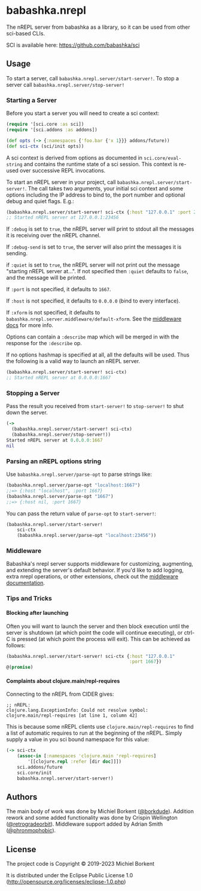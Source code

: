 # babashka.nrepl

The nREPL server from babashka as a library, so it can be used from
other sci-based CLIs.

SCI is available here: https://github.com/babashka/sci

## Usage

To start a server, call `babashka.nrepl.server/start-server!`. To stop a
server call `babashka.nrepl.server/stop-server!`

### Starting a Server

Before you start a server you will need to create a sci context:

```clojure
(require '[sci.core :as sci])
(require '[sci.addons :as addons])

(def opts (-> {:namespaces {'foo.bar {'x 1}}} addons/future))
(def sci-ctx (sci/init opts))
```

A sci context is derived from options as documented in `sci.core/eval-string`
and contains the runtime state of a sci session. This context is re-used over
successive REPL invocations.

To start an nREPL server in your project, call
`babashka.nrepl.server/start-server!`. The call takes two arguments, your
initial sci context and some options including the IP address to bind to, the
port number and optional debug and quiet flags. E.g.:

```clojure
(babashka.nrepl.server/start-server! sci-ctx {:host "127.0.0.1" :port 23456})
;; Started nREPL server at 127.0.0.1:23456
```

If `:debug` is set to `true`, the nREPL server will print to stdout all the
messages it is receiving over the nREPL channel.

If `:debug-send` is set to `true`, the server will also print the
messages it is sending.

if `:quiet` is set to `true`, the nREPL server will not print out the message
"starting nREPL server at...". If not specified then `:quiet` defaults to
`false`, and the message will be printed.

If `:port` is not specified, it defaults to `1667`.

If `:host` is not specified, it defaults to `0.0.0.0` (bind to every interface).

If `:xform` is not specified, it defaults to `babashka.nrepl.server.middleware/default-xform`. See the [middleware docs](doc/middleware.md) for more info.

Options can contain a `:describe` map which will be merged in with the response
for the `:describe` op.

If no options hashmap is specified at all, all the defaults will be used. Thus
the following is a valid way to launch an nREPL server.

```clojure
(babashka.nrepl.server/start-server! sci-ctx)
;; Started nREPL server at 0.0.0.0:1667
```

### Stopping a Server

Pass the result you received from `start-server!` to `stop-server!` to shut down
the server.

```clojure
(->
  (babashka.nrepl.server/start-server! sci-ctx)
  (babashka.nrepl.server/stop-server!))
Started nREPL server at 0.0.0.0:1667
nil
```

### Parsing an nREPL options string

Use `babashka.nrepl.server/parse-opt` to parse strings like:

```clojure
(babashka.nrepl.server/parse-opt "localhost:1667")
;;=> {:host "localhost", :port 1667}
(babashka.nrepl.server/parse-opt "1667")
;;=> {:host nil, :port 1667}
```

You can pass the return value of `parse-opt` to `start-server!`:

```clojure
(babashka.nrepl.server/start-server!
    sci-ctx
    (babashka.nrepl.server/parse-opt "localhost:23456"))
```

### Middleware

Babashka's nrepl server supports middleware for customizing, augmenting, and extending the server's default behavior. If you'd like to add logging, extra nrepl operations, or other extensions, check out the [middleware documentation](doc/middleware.md).

### Tips and Tricks

#### Blocking after launching

Often you will want to launch the server and then block execution until the
server is shutdown (at which point the code will continue executing), or ctrl-C
is pressed (at which point the process will exit). This can be achieved as
follows:

```clojure
(babashka.nrepl.server/start-server! sci-ctx {:host "127.0.0.1"
                                              :port 1667})
@(promise)
```

#### Complaints about clojure.main/repl-requires

Connecting to the nREPL from CIDER gives:

```
;; nREPL:
clojure.lang.ExceptionInfo: Could not resolve symbol: clojure.main/repl-requires [at line 1, column 42]
```

This is because some nREPL clients use `clojure.main/repl-requires` to
find a list of automatic requires to run at the beginning of the
nREPL. Simply supply a value in you sci bound namespace for this
value:

```clojure
(-> sci-ctx
    (assoc-in [:namespaces 'clojure.main 'repl-requires]
        '[[clojure.repl :refer [dir doc]]])
    sci.addons/future
    sci.core/init
    babashka.nrepl.server/start-server!)
```

<!-- ## User middleware (WIP) -->

<!-- User-land middleware can be passed via the `:middleware` option of -->
<!-- `start-server!`.  This should be a seq of fully qualified symbols that are -->
<!-- resolvable by SCI. Each symbol should be a function in the style of a -->
<!-- middleware wrapper. -->

## Authors

The main body of work was done by Michiel Borkent
([@borkdude](https://github.com/borkdude)). Addition rework and some added
functionality was done by Crispin Wellington
([@retrogradeorbit](https://github.com/retrogradeorbit)).
Middleware support added by Adrian Smith ([@phronmophobic](https://github.com/phronmophobic)).

## License

The project code is Copyright © 2019-2023 Michiel Borkent

It is distributed under the Eclipse Public License 1.0
(http://opensource.org/licenses/eclipse-1.0.php)
